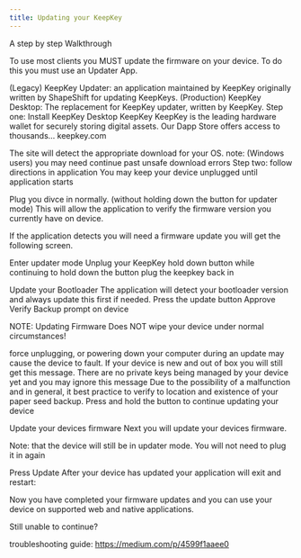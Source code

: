 ```yaml
---
title: Updating your KeepKey
---
```


A step by step Walkthrough

To use most clients you MUST update the firmware on your device. To do this you must use an Updater App.

(Legacy) KeepKey Updater: an application maintained by KeepKey originally written by ShapeShift for updating KeepKeys.
(Production) KeepKey Desktop: The replacement for KeepKey updater, written by KeepKey.
Step one: Install KeepKey Desktop
KeepKey
KeepKey is the leading hardware wallet for securely storing digital assets. Our Dapp Store offers access to thousands…
keepkey.com

The site will detect the appropriate download for your OS.
note: (Windows users) you may need continue past unsafe download errors
Step two: follow directions in application
You may keep your device unplugged until application starts

Plug you divce in normally. (without holding down the button for updater mode)
This will allow the application to verify the firmware version you currently have on device.

If the application detects you will need a firmware update you will get the following screen.


Enter updater mode
Unplug your KeepKey
hold down button
while continuing to hold down the button plug the keepkey back in

Update your Bootloader
The application will detect your bootloader version and always update this first if needed.
Press the update button
Approve Verify Backup prompt on device

NOTE: Updating Firmware Does NOT wipe your device under normal circumstances!

force unplugging, or powering down your computer during an update may cause the device to fault.
If your device is new and out of box you will still get this message. There are no private keys being managed by your device yet and you may ignore this message
Due to the possibility of a malfunction and in general, it best practice to verify to location and existence of your paper seed backup.
Press and hold the button to continue updating your device

Update your devices firmware
Next you will update your devices firmware.

Note: that the device will still be in updater mode. You will not need to plug it in again


Press Update
After your device has updated your application will exit and restart:

Now you have completed your firmware updates and you can use your device on supported web and native applications.

Still unable to continue?

troubleshooting guide: https://medium.com/p/4599f1aaee0
